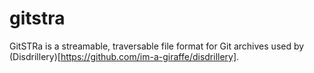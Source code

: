 # gitstra
GitSTRa is a streamable, traversable file format for Git archives used by (Disdrillery)[https://github.com/im-a-giraffe/disdrillery].
